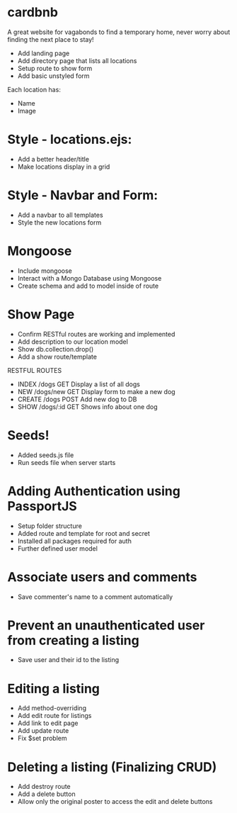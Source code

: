 # cardbnb
A great website for vagabonds to find a temporary home, never worry about finding the next place to stay!

- Add landing page
- Add directory page that lists all locations
- Setup route to show form
- Add basic unstyled form

Each location has:
- Name
- Image

# Style - locations.ejs:
- Add a better header/title
- Make locations display in a grid

# Style - Navbar and Form:
- Add a navbar to all templates
- Style the new locations form

# Mongoose
- Include mongoose
- Interact with a Mongo Database using Mongoose
- Create schema and add to model inside of route

# Show Page
- Confirm RESTful routes are working and implemented
- Add description to our location model
- Show db.collection.drop()
- Add a show route/template

<tr>
    <p>RESTFUL ROUTES</p>

- INDEX   /dogs       GET     Display a list of all dogs
- NEW     /dogs/new   GET     Display form to make a new dog
- CREATE  /dogs       POST    Add new dog to DB
- SHOW    /dogs/:id   GET     Shows info about one dog

# Seeds!
- Added seeds.js file
- Run seeds file when server starts

# Adding Authentication using PassportJS
- Setup folder structure
- Added route and template for root and secret
- Installed all packages required for auth
- Further defined user model

# Associate users and comments
- Save commenter's name to a comment automatically

# Prevent an unauthenticated user from creating a listing
- Save user and their id to the listing

# Editing a listing
- Add method-overriding
- Add edit route for listings
- Add link to edit page
- Add update route
- Fix $set problem

# Deleting a listing (Finalizing CRUD)
- Add destroy route
- Add a delete button
- Allow only the original poster to access the edit and delete buttons